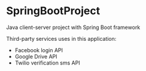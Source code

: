 # SpringBootProject
Java client-server project with Spring Boot framework

Third-party services uses in this application:

- Facebook login API
- Google Drive API
- Twilio verification sms API
